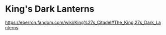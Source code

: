 # King's Dark Lanterns

https://eberron.fandom.com/wiki/King%27s_Citadel#The_King.27s_Dark_Lanterns
